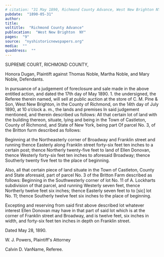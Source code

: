 ```yaml
---
# citation: "31 May 1890, Richmond County Advance, West New Brighton NY, p9, nyshistoricnewspapers.org."
pubdate:  "1890-05-31"
author: 
title: 
voltitle:  "Richmond County Advance"
publocation:  "West New Brighton  NY"
pages:  "9"
source:  "nyshistoricnewspapers.org"
media:  ""
quaddress:  ""
---
```

SUPREME COURT, RICHMOND COUNTY, 

Honora Dugan, Plaintift against Thomas Noble, Martha Noble, and Mary Noble, Defendants.  

In pursuance of a judgement of foreclosure and sale made in the above entitled action, and dated the 17th day of May 1890. 1. the undersigned, the Referee therein named, will sell at public auction at the store of C. M. Pine & Son, West New Brighton, in the County of Richmond, on the 14th day of July 1890, at 10 o’clock a. m., the lands and premises In said judgement mentioned, and therein described us follows: All that certain lot of land with the building thereon, situate, lying and being in the Town of Castleton, County of Richmond, and State of New York, being part Of parcel No. 3, of the Britton furm described as follows: 

Beginning at the Northeasterly corner of Broadway and Franklin street and running thence Easterly along Franklin street forty-six feet ten inches to a certain post; thence Northerly twenty-five feet to land of Ellen Donovan, thence Westerly forty-six feet ten inches to aforesaid Broadway; thence Southerly twenty five feet to the place of beginning.

Also, all that certain piece of land situate in the Town of Castleton, County and State aforesaid, part of parcel No. 3 of the Britton Farm described as follows: Beginning in the Southwesterly corner of lot No. 11 of A. Lockharts subdivision of that parcel, and running Westerly seven feet, thence Northerly twelve feet six inches; thence Easterly seven feet to to [sic] lot No. 11; thence Southerly twelve feet six inches to the place of beginning.

Excepting and reserving from said first above described lot whatever interest Ellen Donovan may have in that part of said lot which is at the corner of Franklin street and Broadway, and is twelve feet, six inches in width, and forty-six feet ten inches in depth on Franklin street. 

Dated May 28, 1890.

W. J. Powers, Plaintiff's Attorney

Calvin D. VanName, Referee. 




